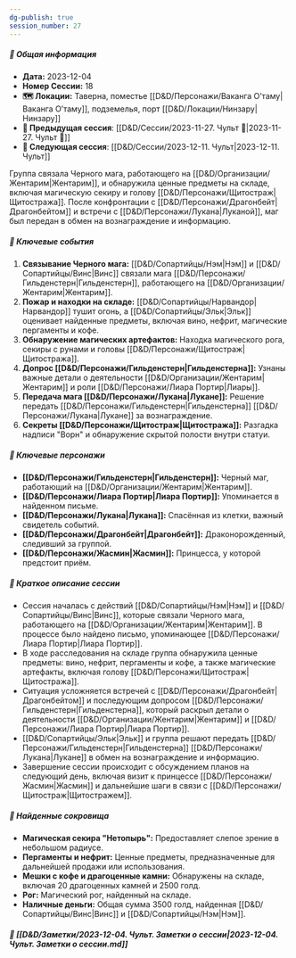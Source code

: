 ```yaml
---
dg-publish: true
session_number: 27
---
```

##### 📅 Общая информация

- **Дата:** 2023-12-04
- **Номер Сессии:** 18
- **🗺️ Локации:** Таверна, поместье [[D&D/Персонажи/Ваканга О’таму\|Ваканга О’таму]], подземелья, порт [[D&D/Локации/Нинзару\|Нинзару]]
- **🔗 Предыдущая сессия**: [[D&D/Сессии/2023-11-27. Чульт 🛑\|2023-11-27. Чульт 🛑]]
- **🔗 Следующая сессия**: [[D&D/Сессии/2023-12-11. Чульт\|2023-12-11. Чульт]]

Группа связала Черного мага, работающего на [[D&D/Организации/Жентарим\|Жентарим]], и обнаружила ценные предметы на складе, включая магическую секиру и голову [[D&D/Персонажи/Щитостраж\|Щитостража]]. После конфронтации с [[D&D/Персонажи/Драгонбейт\|Драгонбейтом]] и встречи с [[D&D/Персонажи/Лукана\|Луканой]], маг был передан в обмен на вознаграждение и информацию.
##### 🔑 **Ключевые события**

1. **Связывание Черного мага:** [[D&D/Сопартийцы/Нэм\|Нэм]] и [[D&D/Сопартийцы/Винс\|Винс]] связали мага [[D&D/Персонажи/Гильденстерн\|Гильденстерн]], работающего на [[D&D/Организации/Жентарим\|Жентарим]].
2. **Пожар и находки на складе:** [[D&D/Сопартийцы/Нарвандор\|Нарвандор]] тушит огонь, а [[D&D/Сопартийцы/Эльк\|Эльк]] оценивает найденные предметы, включая вино, нефрит, магические пергаменты и кофе.
3. **Обнаружение магических артефактов:** Находка магического рога, секиры с рунами и головы [[D&D/Персонажи/Щитостраж\|Щитостража]].
4. **Допрос [[D&D/Персонажи/Гильденстерн\|Гильденстерна]]:** Узнаны важные детали о деятельности [[D&D/Организации/Жентарим\|Жентарим]] и роли [[D&D/Персонажи/Лиара Портир\|Лиары]].
5. **Передача мага [[D&D/Персонажи/Лукана\|Лукане]]:** Решение передать [[D&D/Персонажи/Гильденстерн\|Гильденстерна]] [[D&D/Персонажи/Лукана\|Лукане]] за вознаграждение.
6. **Секреты [[D&D/Персонажи/Щитостраж\|Щитостража]]:** Разгадка надписи "Ворн" и обнаружение скрытой полости внутри статуи.

##### 🧍 **Ключевые персонажи**

- **[[D&D/Персонажи/Гильденстерн\|Гильденстерн]]:** Черный маг, работающий на [[D&D/Организации/Жентарим\|Жентарим]].
- **[[D&D/Персонажи/Лиара Портир\|Лиара Портир]]:** Упоминается в найденном письме.
- **[[D&D/Персонажи/Лукана\|Лукана]]:** Спасённая из клетки, важный свидетель событий.
- **[[D&D/Персонажи/Драгонбейт\|Драгонбейт]]:** Драконорожденный, следивший за группой.
- **[[D&D/Персонажи/Жасмин\|Жасмин]]:** Принцесса, у которой предстоит приём.

##### 📖 **Краткое описание сессии**

- Сессия началась с действий [[D&D/Сопартийцы/Нэм\|Нэм]] и [[D&D/Сопартийцы/Винс\|Винс]], которые связали Черного мага, работающего на [[D&D/Организации/Жентарим\|Жентарим]]. В процессе было найдено письмо, упоминающее [[D&D/Персонажи/Лиара Портир\|Лиара Портир]].
- В ходе расследования на складе группа обнаружила ценные предметы: вино, нефрит, пергаменты и кофе, а также магические артефакты, включая голову [[D&D/Персонажи/Щитостраж\|Щитостража]].
- Ситуация усложняется встречей с [[D&D/Персонажи/Драгонбейт\|Драгонбейтом]] и последующим допросом [[D&D/Персонажи/Гильденстерн\|Гильденстерна]], который раскрыл детали о деятельности [[D&D/Организации/Жентарим\|Жентарим]] и [[D&D/Персонажи/Лиара Портир\|Лиара Портир]].
- [[D&D/Сопартийцы/Эльк\|Эльк]] и группа решают передать [[D&D/Персонажи/Гильденстерн\|Гильденстерна]] [[D&D/Персонажи/Лукана\|Лукане]] в обмен на вознаграждение и информацию.
- Завершение сессии происходит с обсуждением планов на следующий день, включая визит к принцессе [[D&D/Персонажи/Жасмин\|Жасмин]] и дальнейшие шаги в связи с [[D&D/Персонажи/Щитостраж\|Щитостражем]].

##### 💎 **Найденные сокровища**

- **Магическая секира "Нетопырь":** Предоставляет слепое зрение в небольшом радиусе.
- **Пергаменты и нефрит:** Ценные предметы, предназначенные для дальнейшей продажи или использования.
- **Мешки с кофе и драгоценные камни:** Обнаружены на складе, включая 20 драгоценных камней и 2500 голд.
- **Рог:** Магический рог, найденный на складе.
- **Наличные деньги:** Общая сумма 3500 голд, найденная [[D&D/Сопартийцы/Винс\|Винс]] и [[D&D/Сопартийцы/Нэм\|Нэм]].

##### 📝 **[[D&D/Заметки/2023-12-04. Чульт. Заметки о сессии\|2023-12-04. Чульт. Заметки о сессии.md]]**